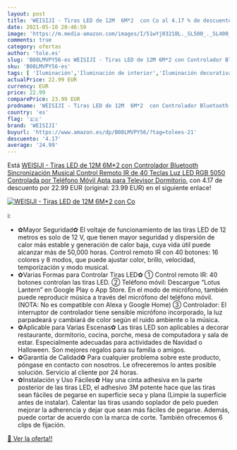 ```yaml
---
layout: post
title: 'WEISIJI - Tiras LED de 12M  6M*2  con Co al 4.17 % de descuento'
date: 2021-05-10 20:46:59
image: 'https://m.media-amazon.com/images/I/51wYj03218L._SL500_._SL400_.jpg'
comments: true
category: ofertas
author: 'tole.es'
slug: 'B08LMVPY56-es WEISIJI - Tiras LED de 12M 6M*2 con Controlador Bluetooth...'
sku: 'B08LMVPY56-es'
tags: [ 'Iluminación','Iluminación de interior','Iluminación decorativa y para usos específicos de interior','Tiras LED de interior','televisor','weisiji', ]
actualPrice: 22.99 EUR
currency: EUR
price: 22.99
comparePrice: 23.99 EUR
prodname: 'WEISIJI - Tiras LED de 12M  6M*2  con Controlador Bluetooth  Sincronización Musical  Control Remoto IR de 40 Teclas  Luz LED RGB 5050 Controlada por Teléfono Móvil  Apta para Televisor  Dormitorio.'
country: 'es'
flag: '🇪🇸'
brand: 'WEISIJI'
buyurl: 'https://www.amazon.es/dp/B08LMVPY56/?tag=tolees-21'
descuento: '4.17'
average: '24.99'
---
```


Está [WEISIJI - Tiras LED de 12M  6M*2  con Controlador Bluetooth  Sincronización Musical  Control Remoto IR de 40 Teclas  Luz LED RGB 5050 Controlada por Teléfono Móvil  Apta para Televisor  Dormitorio.](https://www.amazon.es/dp/B08LMVPY56/?tag=tolees-21) con 4.17 de descuento por 22.99 EUR (original: 23.99 EUR) en el siguiente enlace!

[![WEISIJI - Tiras LED de 12M  6M*2  con Co](https://m.media-amazon.com/images/I/51wYj03218L._SL500_._SL400_.jpg)](https://www.amazon.es/dp/B08LMVPY56/?tag=tolees-21)

ℹ️:

- ✿Mayor Seguridad✿ El voltaje de funcionamiento de las tiras LED de 12 metros es solo de 12 V, que tienen mayor seguridad y dispersión de calor más estable y generación de calor baja, cuya vida útil puede alcanzar más de 50,000 horas. Control remoto IR con 40 botones: 16 colores y 8 modos, que puede ajustar color, brillo, velocidad, temporización y modo musical.
- ✿Varias Formas para Controlar Tiras LED✿ ① Control remoto IR: 40 botones controlan las tiras LED. ② Teléfono móvil: Descargue “Lotus Lantern” en Google Play o App Store. En el modo de micrófono, también puede reproducir música a través del micrófono del teléfono móvil.(NOTA: No es compatible con Alexa y Google Home) ③ Controlador: El interruptor de controlador tiene sensible micrófono incorporado, la luz parpadeará y cambiará de color según el ruido ambiente o la música.
- ✿Aplicable para Varias Escenas✿ Las tiras LED son aplicables a decorar restaurante, dormitorio, cocina, porche, mesa de computadora y sala de estar. Especialmente adecuadas para actividades de Navidad o Halloween. Son mejores regalos para su familia o amigos.
- ✿Garantía de Calidad✿ Para cualquier problema sobre este producto, póngase en contacto con nosotros. Le ofreceremos lo antes posible solución. Servicio al cliente por 24 horas.
- ✿Instalación y Uso Fáciles✿ Hay una cinta adhesiva en la parte posterior de las tiras LED, el adhesivo 3M potente hace que las tiras sean fáciles de pegarse en superficie seca y plana (Limpie la superficie antes de instalar). Calentar las tiras usando soplador de pelo pueden mejorar la adherencia y dejar que sean más fáciles de pegarse. Además, puede cortar de acuerdo con la marca de corte. También ofrecemos 6 clips de fijación.

[🛒 Ver la oferta!!](https://www.amazon.es/dp/B08LMVPY56/?tag=tolees-21)
